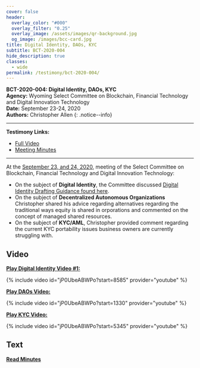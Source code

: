 ```yaml
---
cover: false
header:
  overlay_color: "#000"
  overlay_filter: "0.25"
  overlay_image: /assets/images/qr-background.jpg
  og_image: /images/bcc-card.jpg
title: Digital Identity, DAOs, KYC
subtitle: BCT-2020-004
hide_description: true
classes:
  - wide
permalink: /testimony/bct-2020-004/
---
```


**BCT-2020-004: Digital Identity, DAOs, KYC**<br>
**Agency:** Wyoming Select Committee on Blockchain, Financial Technology and Digital Innovation Technology<br>
**Date:** September 23-24, 2020<br>
**Authors:** Christopher Allen
{: .notice--info}

---

**Testimony Links:**
* [Full Video](https://www.youtube.com/watch?v=jP0UbeABWPo)
* [Meeting Minutes](https://wyoleg.gov/InterimCommittee/2020/S19-20200923MeetingMinutes.pdf)

---

At the [September 23, and 24, 2020](https://wyoleg.gov/InterimCommittee/2020/S19-20200923MeetingMinutes.pdf), meeting of the Select Committee on Blockchain, Financial Technology and Digital Innovation Technology:
* On the subject of **Digital Identity**, the Committee discussed [Digital Identity Drafting Guidance found here](https://wyoleg.gov/InterimCommittee/2020/S19-202009233-01DigitalIdentityDraftingGuidance.pdf). 
* On the subject of **Decentralized Autonomous Organizations** Christopher shared his advice regarding alternatives regarding the traditional ways equity is shared in orporations and commented on the concept of managed shared resources. 
* On the subject of **KYC/AML**, Christopher provided comment regarding the current KYC portability issues business owners are currently struggling with.

## Video

[**Play Digital Identity Video #1:**](https://www.youtube.com/watch?v=jP0UbeABWPo&t=8585s)

{% include video id="jP0UbeABWPo?start=8585" provider="youtube" %}

[**Play DAOs Video:**](https://www.youtube.com/watch?v=jP0UbeABWPo&t=1330s)

{% include video id="jP0UbeABWPo?start=1330" provider="youtube" %}

[**Play KYC Video:**](https://www.youtube.com/watch?v=jP0UbeABWPo&t=5345s)

{% include video id="jP0UbeABWPo?start=5345" provider="youtube" %}

## Text

<a href="https://wyoleg.gov/InterimCommittee/2020/S19-20200923MeetingMinutes.pdf"><b>Read Minutes</b></a>
